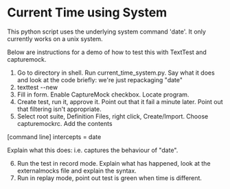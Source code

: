 # Current Time using System

This python script uses the underlying system command 'date'. It only currently works on a unix system.

Below are instructions for a demo of how to test this with TextTest and capturemock.

1. Go to directory in shell. Run current_time_system.py. Say what it does and look at the code briefly: we're just repackaging "date"
2. texttest --new
3. Fill in form. Enable CaptureMock checkbox. Locate program.
4. Create test, run it, approve it. Point out that it fail a minute later. Point out that filtering isn't appropriate.
5. Select root suite, Definition Files, right click, Create/Import. Choose capturemockrc. Add the contents

[command line]
intercepts = date

Explain what this does: i.e. captures the behaviour of "date".

6. Run the test in record mode. Explain what has happened, look at the externalmocks file and explain the syntax.
7. Run in replay mode, point out test is green when time is different.

